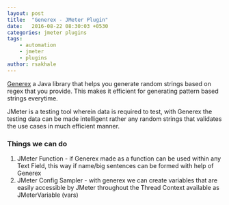 ```yaml
---
layout: post
title:  "Generex - JMeter Plugin"
date:   2016-08-22 08:30:03 +0530
categories: jmeter plugins
tags: 
    - automation
    - jmeter
    - plugins
author: rsakhale
---
```


[Generex](https://github.com/mifmif/Generex) a Java library that helps you generate random strings based on regex that you provide. This makes it efficient for generating pattern based strings everytime.
<!--more-->

JMeter is a testing tool wherein data is required to test, with Generex the testing data can be made intelligent rather any random strings that validates the use cases in much efficient manner.

### Things we can do

1. JMeter Function - if Generex made as a function can be used within any Text Field, this way if name/big sentences can be formed with help of Generex
2. JMeter Config Sampler - with generex we can create variables that are easily accessible by JMeter throughout the Thread Context available as JMeterVariable (vars)